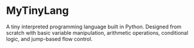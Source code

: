 # MyTinyLang
A tiny interpreted programming language built in Python. Designed from scratch with basic variable manipulation, arithmetic operations, conditional logic, and jump-based flow control.
